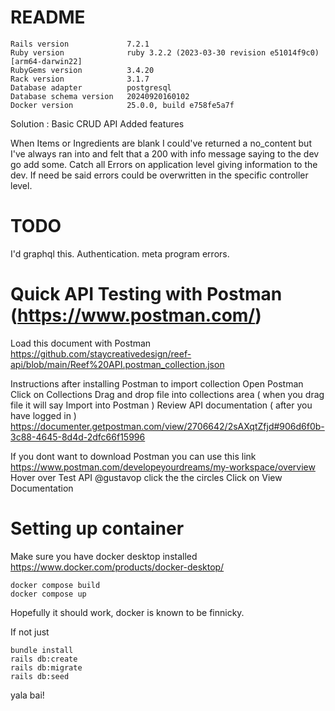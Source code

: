 # README
```
Rails version             7.2.1
Ruby version              ruby 3.2.2 (2023-03-30 revision e51014f9c0) [arm64-darwin22]
RubyGems version          3.4.20
Rack version              3.1.7
Database adapter          postgresql
Database schema version   20240920160102
Docker version            25.0.0, build e758fe5a7f
```

Solution : Basic CRUD API
Added features

When Items or Ingredients are blank I could've returned a no_content but I've always ran into and felt that a 200 with info message saying to the dev go add some. 
Catch all Errors on application level giving information to the dev.  If need be said errors could be overwritten in the specific controller level. 

# TODO 
I'd graphql this. 
Authentication.
meta program errors. 

# Quick API Testing with Postman (https://www.postman.com/)

Load this document with Postman 
https://github.com/staycreativedesign/reef-api/blob/main/Reef%20API.postman_collection.json

Instructions after installing Postman to import collection
Open Postman
Click on Collections
Drag and drop file into collections area ( when you drag file it will say Import into Postman )
Review API documentation ( after you have logged in )
https://documenter.getpostman.com/view/2706642/2sAXqtZfjd#906d6f0b-3c88-4645-8d4d-2dfc66f15996

If you dont want to download Postman you can use this link
https://www.postman.com/developeyourdreams/my-workspace/overview
Hover over Test API @gustavop click the the circles 
Click on View Documentation

# Setting up container

Make sure you have docker desktop installed
https://www.docker.com/products/docker-desktop/

```
docker compose build
docker compose up
```
Hopefully it should work, docker is known to be finnicky.

If not just
```
bundle install
rails db:create
rails db:migrate
rails db:seed
```
yala bai!

